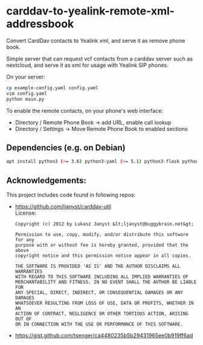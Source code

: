 # carddav-to-yealink-remote-xml-addressbook

Convert CardDav contacts to Yealink xml, and serve it as remove phone book.

Simple server that can request vcf contacts from a carddav server such as nextcloud,
and serve it as xml for usage with Yealink SIP phones.


On your server:

```bash
cp example-config.yaml config.yaml
vim config.yaml
python main.py
```

To enable the remote contacts, on your phone's web interface:
- Directory / Remote Phone Book -> add URL, enable call lookup
- Directory / Settings -> Move Remote Phone Book to enabled sections

## Dependencies (e.g. on Debian)
```bash
apt install python3 (>= 3.6) python3-yaml (>= 5.1) python3-flask python3-waitress python3-lxml python3-vobject python3-requests
```

## Acknowledgements:

This project includes code found in following repos:

- https://github.com/ljanyst/carddav-util  
    License:
    ```
    Copyright (c) 2012 by Lukasz Janyst &lt;ljanyst@buggybrain.net&gt;

    Permission to use, copy, modify, and/or distribute this software for any
    purpose with or without fee is hereby granted, provided that the above
    copyright notice and this permission notice appear in all copies.

    THE SOFTWARE IS PROVIDED 'AS IS' AND THE AUTHOR DISCLAIMS ALL WARRANTIES
    WITH REGARD TO THIS SOFTWARE INCLUDING ALL IMPLIED WARRANTIES OF
    MERCHANTABILITY AND FITNESS. IN NO EVENT SHALL THE AUTHOR BE LIABLE FOR
    ANY SPECIAL, DIRECT, INDIRECT, OR CONSEQUENTIAL DAMAGES OR ANY DAMAGES
    WHATSOEVER RESULTING FROM LOSS OF USE, DATA OR PROFITS, WHETHER IN AN
    ACTION OF CONTRACT, NEGLIGENCE OR OTHER TORTIOUS ACTION, ARISING OUT OF
    OR IN CONNECTION WITH THE USE OR PERFORMANCE OF THIS SOFTWARE.
    ```
- https://gist.github.com/tsenger/ca4480235b5b29431965ee0b919ff6ad
